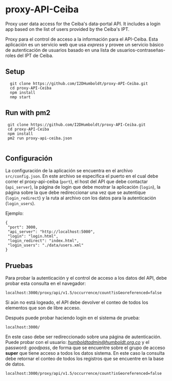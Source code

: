 # proxy-API-Ceiba

Proxy user data access for the Ceiba's data-portal API. It includes a login app based on the list of users provided by the Ceiba's IPT.

Proxy para el control de acceso a la información para el API-Ceiba. Esta aplicación es un servicio web que usa *express* y provee un servicio básico de autenticación de usuarios basado en una lista de usuarios-contraseñas-roles del IPT de Ceiba.

## Setup
```
  git clone https://github.com/I2DHumboldt/proxy-API-Ceiba.git
  cd proxy-API-Ceiba
  npm install
  nmp start
 ```
 
## Run with pm2
 ```
  git clone https://github.com/I2DHumboldt/proxy-API-Ceiba.git
  cd proxy-API-Ceiba
  npm install
  pm2 run proxy-api-ceiba.json
  
 ```
 
## Configuración
 
 La configuración de la aplicación se encuentra en el archivo `src/config.json`. En este archivo se especifica el puerto en el cual debe correr el proxy-api-ceiba (`port`), el host del API que debe contactar (`api_server`), la página de login que debe mostrar la aplicación (`login`), la página sobre la que debe redireccionar una vez que se autentique (`login_redirect`) y la ruta al archivo con los datos para la autenticación (`login_users`).

Ejemplo: 

 ```
 {
  "port": 3000,
  "api_server": "http://localhost:5000",
  "login": "login.html",
  "login_redirect": "index.html",
  "login_users": "./data/users.xml"
}
```

## Pruebas

Para probar la autenticación y el control de acceso a los datos del API, debe probar esta consulta en el navegador:
```
localhost:3000/proxy/api/v1.5/occurrence/count?isGeoreferenced=false
```
Si aún no está logeado, el API debe devolver el conteo de todos los elementos que son de libre acceso.

Después puede probar haciendo login en el sistema de prueba:

```
localhost:3000/
```
En este caso debe ser redireccionado sobre una página de autenticación. Puede probar con el usuario: *humboldtadmin@humboldt.org.co* y el password: *goodpass*, de forma que se encuentre sobre el grupo de acceso **super** que tiene acceso a todos los datos sistema. En este caso la consulta debe retornar el conteo de todos los registros que se encuentre en la base de datos.

```
localhost:3000/proxy/api/v1.5/occurrence/count?isGeoreferenced=false
```
